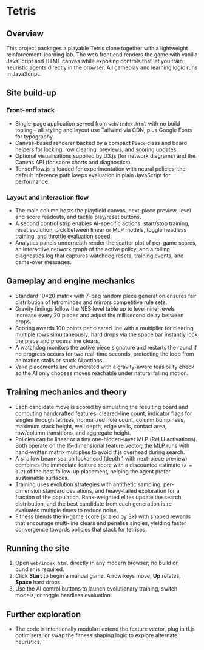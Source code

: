 # Tetris

## Overview

This project packages a playable Tetris clone together with a lightweight
reinforcement-learning lab. The web front end renders the game with
vanilla JavaScript and HTML canvas while exposing controls that let you train
heuristic agents directly in the browser. All gameplay and learning logic runs
in JavaScript.

## Site build-up

### Front-end stack

- Single-page application served from `web/index.html` with no build tooling –
  all styling and layout use Tailwind via CDN, plus Google Fonts for typography.
- Canvas-based renderer backed by a compact `Piece` class and board helpers for
  locking, row clearing, previews, and scoring updates.
- Optional visualisations supplied by D3.js (for network diagrams) and the
  Canvas API (for score charts and diagnostics).
- TensorFlow.js is loaded for experimentation with neural policies; the default
  inference path keeps evaluation in plain JavaScript for performance.

### Layout and interaction flow

- The main column hosts the playfield canvas, next-piece preview, level and score
  readouts, and tactile play/reset buttons.
- A second control strip enables AI-specific actions: start/stop training,
  reset evolution, pick between linear or MLP models, toggle headless training,
  and throttle evaluation speed.
- Analytics panels underneath render the scatter plot of per-game scores, an
  interactive network graph of the active policy, and a rolling diagnostics log
  that captures watchdog resets, training events, and game-over messages.

## Gameplay and engine mechanics

- Standard 10×20 matrix with 7-bag random piece generation ensures fair
  distribution of tetrominoes and mirrors competitive rule sets.
- Gravity timings follow the NES level table up to level nine; levels increase
  every 20 pieces and adjust the millisecond delay between drops.
- Scoring awards 100 points per cleared line with a multiplier for clearing
  multiple rows simultaneously; hard drops via the space bar instantly lock the
  piece and process line clears.
- A watchdog monitors the active piece signature and restarts the round if no
  progress occurs for two real-time seconds, protecting the loop from animation
  stalls or stuck AI actions.
- Valid placements are enumerated with a gravity-aware feasibility check so the
  AI only chooses moves reachable under natural falling motion.

## Training mechanics and theory

- Each candidate move is scored by simulating the resulting board and computing
  handcrafted features: cleared-line count, indicator flags for singles through
  tetrises, normalized hole count, column bumpiness, maximum stack height,
  well depth, edge wells, contact area, row/column transitions, and aggregate
  height.
- Policies can be linear or a tiny one-hidden-layer MLP (ReLU activations). Both
  operate on the 15-dimensional feature vector; the MLP runs with hand-written
  matrix multiplies to avoid tf.js overhead during search.
- A shallow beam-search lookahead (depth 1 with next-piece preview) combines the
  immediate feature score with a discounted estimate (`λ = 0.7`) of the best
  follow-up placement, helping the agent prefer sustainable surfaces.
- Training uses evolution strategies with antithetic sampling, per-dimension
  standard deviations, and heavy-tailed exploration for a fraction of the
  population. Rank-weighted elites update the search distribution, and the best
  candidate from each generation is re-evaluated multiple times to reduce noise.
- Fitness blends the in-game score (scaled by 3×) with shaped rewards that
  encourage multi-line clears and penalise singles, yielding faster convergence
  towards policies that stack for tetrises.

## Running the site

1. Open `web/index.html` directly in any modern browser; no build or bundler is
   required.
2. Click **Start** to begin a manual game. Arrow keys move, **Up** rotates,
   **Space** hard drops.
3. Use the AI control buttons to launch evolutionary training, switch models,
   or toggle headless evaluation.

## Further exploration

- The code is intentionally modular: extend the feature vector, plug in tf.js
  optimisers, or swap the fitness shaping logic to explore alternate heuristics.
